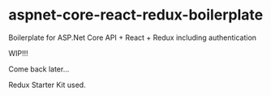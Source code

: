 # aspnet-core-react-redux-boilerplate
Boilerplate for ASP.Net Core API + React + Redux including authentication

WIP!!!

Come back later...

Redux Starter Kit used.